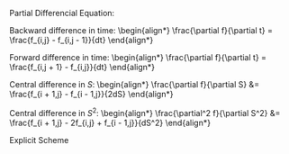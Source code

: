 Partial Differencial Equation:

Backward difference in time:
\begin{align*}
\frac{\partial f}{\partial t} = \frac{f_{i,j} - f_{i,j - 1}}{dt}
\end{align*}

Forward difference in time:
\begin{align*}
\frac{\partial f}{\partial t} = \frac{f_{i,j + 1} - f_{i,j}}{dt}
\end{align*}

Central difference in $S$:
\begin{align*}
\frac{\partial f}{\partial S} &= \frac{f_{i + 1,j} - f_{i - 1,j}}{2dS}
\end{align*}

Central difference in $S^2$:
\begin{align*}
\frac{\partial^2 f}{\partial S^2} &= \frac{f_{i + 1,j} - 2f_{i,j} + f_{i - 1,j}}{dS^2}
\end{align*}

Explicit Scheme

